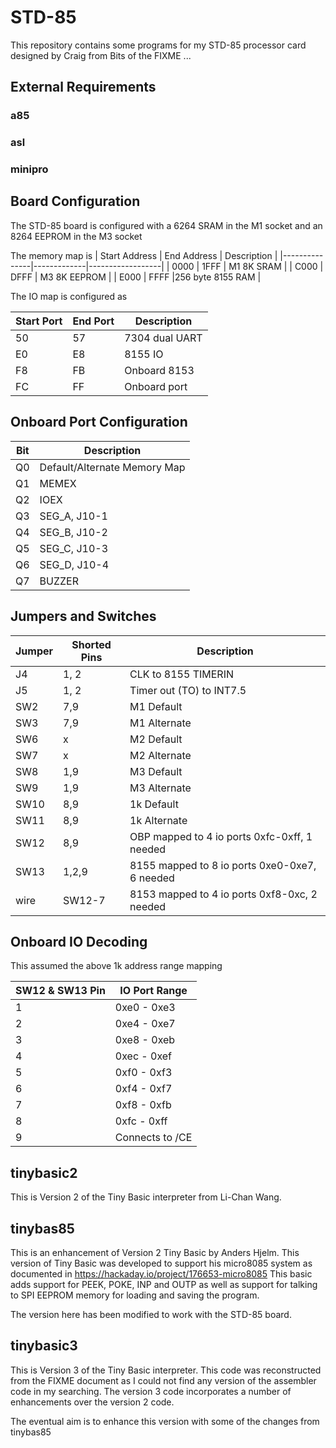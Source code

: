 # STD-85
This repository contains some programs for my STD-85 processor card designed by Craig from Bits of the FIXME ...

## External Requirements
### a85

### asl

### minipro

## Board Configuration

The STD-85 board is configured with a 6264 SRAM in the M1 socket and an 8264 EEPROM in the M3 socket

The memory map is
| Start Address | End Address | Description      |
|---------------|-------------|------------------|
| 0000          | 1FFF        | M1 8K SRAM       |
| C000          | DFFF        | M3 8K EEPROM     |
| E000          | FFFF        |256 byte 8155 RAM |

The IO map is configured as

| Start Port | End Port | Description      |
|------------|----------|------------------|
| 50         | 57       | 7304 dual UART   |
| E0         | E8       | 8155 IO          |
| F8         | FB       | Onboard 8153     |
| FC         | FF       | Onboard port     |

## Onboard Port Configuration
| Bit | Description |
|-----|-------------|
| Q0  | Default/Alternate Memory Map |
| Q1  | MEMEX       |
| Q2  |	IOEX        |
| Q3  |	SEG_A, J10-1|
| Q4  |	SEG_B, J10-2|
| Q5  |	SEG_C, J10-3|
| Q6  |	SEG_D, J10-4|
| Q7  |	BUZZER      |

## Jumpers and Switches
| Jumper | Shorted Pins | Description             |
|--------|--------------|-------------------------|
| J4     | 1, 2         | CLK to 8155 TIMERIN     |
| J5     | 1, 2         | Timer out (TO) to INT7.5|
| SW2    | 7,9          | M1 Default              |
| SW3    | 7,9          | M1 Alternate            |
| SW6    | x            | M2 Default              |
| SW7    | x            | M2 Alternate            |
| SW8    | 1,9          | M3 Default              |
| SW9    | 1,9          | M3 Alternate            |
| SW10   | 8,9          | 1k Default              |
| SW11   | 8,9          | 1k Alternate            |
| SW12   | 8,9          | OBP mapped to 4 io ports 0xfc-0xff, 1 needed |
| SW13   | 1,2,9        | 8155 mapped to 8 io ports 0xe0-0xe7, 6 needed |
| wire   | SW12-7       | 8153 mapped to 4 io ports 0xf8-0xc, 2 needed  |

## Onboard IO Decoding
This assumed the above 1k address range mapping

| SW12 & SW13 Pin| IO Port Range |
|----------------|---------------|
| 1              | 0xe0 - 0xe3   |
| 2              | 0xe4 - 0xe7   |
| 3              | 0xe8 - 0xeb   |
| 4              | 0xec - 0xef   |
| 5              | 0xf0 - 0xf3   |
| 6              | 0xf4 - 0xf7   |
| 7              | 0xf8 - 0xfb   |
| 8              | 0xfc - 0xff   |
| 9              | Connects to /CE |


## tinybasic2
This is Version 2 of the Tiny Basic interpreter from Li-Chan Wang.

## tinybas85
This is an enhancement of Version 2 Tiny Basic by Anders Hjelm. This version of Tiny Basic was developed to support his micro8085 system as documented in
https://hackaday.io/project/176653-micro8085
This basic adds support for PEEK, POKE, INP and OUTP as well as support for talking to SPI EEPROM memory for loading and saving the program.

The version here has been modified to work with the STD-85 board.

## tinybasic3
This is Version 3 of the Tiny Basic interpreter. This code was reconstructed from the FIXME document as I could not find any version of the assembler code in my searching. The version 3 code incorporates a number of enhancements over the version 2 code.

The eventual aim is to enhance this version with some of the changes from tinybas85

